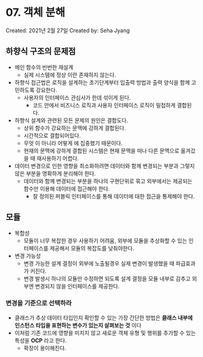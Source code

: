 # 07. 객체 분해

Created: 2021년 2월 27일
Created by: Seha Jyang

## 하향식 구조의 문제점

- 메인 함수의 빈번한 재설계
    - 실제 시스템에 정상 이란 존재하지 않는다.
- 하향식 접근법은 로직을 설계하는 초기단계부터 입출력 방법과 출력 양식을 함께 고민하도록 강요한다.
    - 사용자의 인터페이스 관심사가 한데 섞이게 된다.
        - 코드 안에서 비즈니스 로직과 사용자 인터페이스 로직이 밀접하게 결합된다.
- 하향식 설계와 관련된 모든 문제의 원인은 결합도다.
    - 상위 함수가 강요하는 문맥에 강하게 결합된다.
    - 시간적으로 결합되어있다.
    - 무엇 이 아니라 어떻게 에 집중했기 때문이다.
    - 현재의 문맥에 강하게 결합된 시스템은 현재 문맥을 떠나 다른 문맥으로 옮겨갔을 때 재사용하기 어렵다.
- 데이터 변경으로 인한 영향을 최소화하려면 데이터와 함께 변경되는 부분과 그렇지 않은 부분을 명확하게 분리해야 한다.
    - 데이터와 함께 변경되는 부분을 하나의 구현단위로 묶고 외부에서는 제공되는 함수만 이용해 데이터에 접근해야 한다.
        - 잘 정의된 퍼블릭 인터페이스를 통해 데이터에 대한 접근을 통제해야 한다.

## 모듈

- 복합성
    - 모듈이 너무 복잡한 경우 사용하기 어려움, 외부에 모듈을 추상화할 수 있는 인터페이스를 제공해서 모듈의 복잡도를 낮춰야한다.
- 변경 가능성
    - 변경 가능한 설계 결정이 외부에 노출될경우 실제 변경이 발생했을 때 파급효과가 커진다.
    - 변경 발생시 하나의 모듈만 수정하면 되도록 설계 결정을 모듈 내부로 감추고 외부엔 변경되지 않을 인터페이스를 제공한다.

### 변경을 기준으로 선택하라

- 클래스가 추상 데이터 타입인지 확인할 수 있는 가장 간단한 방법은 **클래스 내부에 인스턴스 타입을 표현하는 변수가 있는지 살펴보는 것** 이다
- 이처럼 기존 코드에 영향을 미치지 않고 새로운 객체 유형 및 행위를 추가할 수 있는 특성을 **OCP** 라고 한다.
    - 확장이 용이해진다.